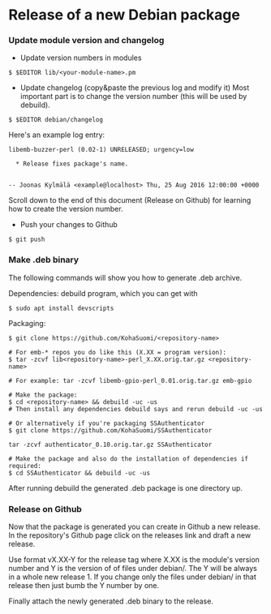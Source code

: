 # Release of a new Debian package

### Update module version and changelog

* Update version numbers in modules
```
$ $EDITOR lib/<your-module-name>.pm
```

* Update changelog (copy&paste the previous log and modify it) Most
   important part is to change the version number (this will be used
   by debuild).


```
$ $EDITOR debian/changelog
```

Here's an example log entry:
```
libemb-buzzer-perl (0.02-1) UNRELEASED; urgency=low

  * Release fixes package's name.


-- Joonas Kylmälä <example@localhost> Thu, 25 Aug 2016 12:00:00 +0000

```

Scroll down to the end of this document (Release on Github) for
learning how to create the version number.

* Push your changes to Github
```
$ git push
```

### Make .deb binary

The following commands will show you how to generate .deb archive.

Dependencies: debuild program, which you can get with

```
$ sudo apt install devscripts
```

Packaging:

```
$ git clone https://github.com/KohaSuomi/<repository-name>

# For emb-* repos you do like this (X.XX = program version):
$ tar -zcvf lib<repository-name>-perl_X.XX.orig.tar.gz <repository-name>

# For example: tar -zcvf libemb-gpio-perl_0.01.orig.tar.gz emb-gpio

# Make the package:
$ cd <repository-name> && debuild -uc -us
# Then install any dependencies debuild says and rerun debuild -uc -us

# Or alternatively if you're packaging SSAuthenticator
$ git clone https://github.com/KohaSuomi/SSAuthenticator

tar -zcvf authenticator_0.10.orig.tar.gz SSAuthenticator

# Make the package and also do the installation of dependencies if required:
$ cd SSAuthenticator && debuild -uc -us
```

After running debuild the generated .deb package is one directory up.

### Release on Github

Now that the package is generated you can create in Github a new
release. In the repository's Github page click on the releases link
and draft a new release.

Use format vX.XX-Y for the release tag where X.XX is the module's
version number and Y is the version of of files under debian/. The Y
will be always in a whole new release 1. If you change only the files
under debian/ in that release then just bumb the Y number by one.

Finally attach the newly generated .deb binary to the release.
